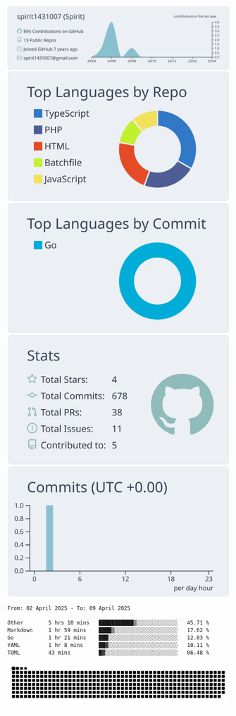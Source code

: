 [![](https://raw.githubusercontent.com/spirit1431007/spirit1431007/master/profile-summary-card-output/nord_bright/0-profile-details.svg)](https://git.io/spiritx)
[![](https://raw.githubusercontent.com/spirit1431007/spirit1431007/master/profile-summary-card-output/nord_bright/1-repos-per-language.svg)](https://git.io/spiritx) [![](https://raw.githubusercontent.com/spirit1431007/spirit1431007/master/profile-summary-card-output/nord_bright/2-most-commit-language.svg)](https://git.io/spiritx)
[![](https://raw.githubusercontent.com/spirit1431007/spirit1431007/master/profile-summary-card-output/nord_bright/3-stats.svg)](https://git.io/spiritx) [![](https://raw.githubusercontent.com/spirit1431007/spirit1431007/master/profile-summary-card-output/nord_bright/4-productive-time.svg)](https://git.io/spiritx)

<!--START_SECTION:waka-->

```txt
From: 02 April 2025 - To: 09 April 2025

Other        5 hrs 10 mins   ███████████▒░░░░░░░░░░░░░   45.71 %
Markdown     1 hr 59 mins    ████▒░░░░░░░░░░░░░░░░░░░░   17.62 %
Go           1 hr 21 mins    ███░░░░░░░░░░░░░░░░░░░░░░   12.03 %
YAML         1 hr 8 mins     ██▓░░░░░░░░░░░░░░░░░░░░░░   10.11 %
TOML         43 mins         █▓░░░░░░░░░░░░░░░░░░░░░░░   06.48 %
```

<!--END_SECTION:waka-->

![contribution](https://github.com/spirit1431007/spirit1431007/blob/output/github-contribution-grid-snake.svg)

